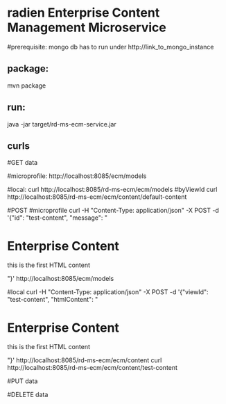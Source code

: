 # radien Enterprise Content Management Microservice

#prerequisite: 
mongo db has to run under
http://link_to_mongo_instance

## package: 
mvn package

## run: 
java -jar target/rd-ms-ecm-service.jar

## curls

#GET data

#microprofile:
http://localhost:8085/ecm/models

#local:
curl http://localhost:8085/rd-ms-ecm/ecm/models
#byViewId
curl http://localhost:8085/rd-ms-ecm/ecm/content/default-content


#POST 
#microprofile
curl -H "Content-Type: application/json" -X POST -d '{"id": "test-content", "message": "<h1>Enterprise Content</h1><p>this is the first HTML content</p>"}' http://localhost:8085/ecm/models

#local
curl -H "Content-Type: application/json" -X POST -d '{"viewId": "test-content", "htmlContent": "<h1>Enterprise Content</h1><p>this is the first HTML content</p>"}' http://localhost:8085/rd-ms-ecm/ecm/content
curl http://localhost:8085/rd-ms-ecm/ecm/content/test-content

#PUT data

#DELETE data